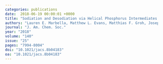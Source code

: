 ```yaml
---
categories: publications
date:  2018-06-19 00:00:01 +0000
title: "Sodiation and Desodiation via Helical Phosphorus Intermediates in High-Capacity Anodes for Sodium-Ion Batteries"
authors: "Lauren E. Marbella, Matthew L. Evans, Matthias F. Groh, Joseph Nelson, Kent J. Griffith, Andrew J. Morris, and Clare P. Grey"
journal: "J. Am. Chem. Soc."
year: "2018"
volume: "140"
issue: "25"
pages: "7994-8004"
doi: "10.1021/jacs.8b04183"
oa: "10.1021/jacs.8b04183"
---
```

